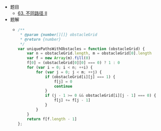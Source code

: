 - 题目
	- [63. 不同路径 II](https://leetcode.cn/problems/unique-paths-ii/)
- 题解
	- ```js
	  /**
	   * @param {number[][]} obstacleGrid
	   * @return {number}
	   */
	  var uniquePathsWithObstacles = function (obstacleGrid) {
	      var n = obstacleGrid.length, m = obstacleGrid[0].length
	      var f = new Array(m).fill(0)
	      f[0] = (obstacleGrid[0][0] === 0) ? 1 : 0
	      for (var i = 0; i < n; ++i) {
	          for (var j = 0; j < m; ++j) {
	              if (obstacleGrid[i][j] === 1) {
	                  f[j] = 0
	                  continue
	              }
	              if (j - 1 >= 0 && obstacleGrid[i][j - 1] === 0) {
	                  f[j] += f[j - 1]
	              }
	          }
	      }
	      return f[f.length - 1]
	  };
	  ```